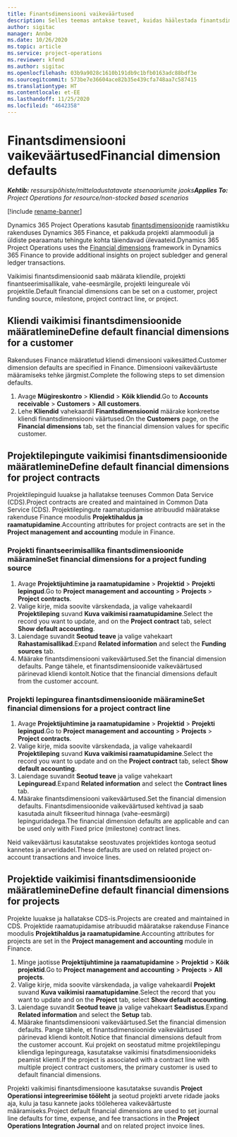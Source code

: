 ```yaml
---
title: Finantsdimensiooni vaikeväärtused
description: Selles teemas antakse teavet, kuidas häälestada finantsdimensiooni vaikeväärtused.
author: sigitac
manager: Annbe
ms.date: 10/26/2020
ms.topic: article
ms.service: project-operations
ms.reviewer: kfend
ms.author: sigitac
ms.openlocfilehash: 03b9a9028c1610b191db9c1bfb0163adc88bdf3e
ms.sourcegitcommit: 573be7e36604ace82b35e439cfa748aa7c587415
ms.translationtype: HT
ms.contentlocale: et-EE
ms.lasthandoff: 11/25/2020
ms.locfileid: "4642358"
---
```

# <a name="financial-dimension-defaults"></a><span data-ttu-id="3660a-103">Finantsdimensiooni vaikeväärtused</span><span class="sxs-lookup"><span data-stu-id="3660a-103">Financial dimension defaults</span></span>

<span data-ttu-id="3660a-104">_**Kehtib:** ressursipõhiste/mitteladustatavate stsenaariumite jaoks_</span><span class="sxs-lookup"><span data-stu-id="3660a-104">_**Applies To:** Project Operations for resource/non-stocked based scenarios_</span></span>

[!include [rename-banner](~/includes/cc-data-platform-banner.md)]

<span data-ttu-id="3660a-105">Dynamics 365 Project Operations kasutab [finantsdimensioonide](https://docs.microsoft.com/dynamics365/finance/general-ledger/financial-dimensions) raamistikku rakenduses Dynamics 365 Finance, et pakkuda projekti alammooduli ja üldiste pearaamatu tehingute kohta täiendavad ülevaateid.</span><span class="sxs-lookup"><span data-stu-id="3660a-105">Dynamics 365 Project Operations uses the [Financial dimensions](https://docs.microsoft.com/dynamics365/finance/general-ledger/financial-dimensions) framework in Dynamics 365 Finance to provide additional insights on project subledger and general ledger transactions.</span></span>

<span data-ttu-id="3660a-106">Vaikimisi finantsdimensioonid saab määrata kliendile, projekti finantseerimisallikale, vahe-eesmärgile, projekti leingureale või projektile.</span><span class="sxs-lookup"><span data-stu-id="3660a-106">Default financial dimensions can be set on a customer, project funding source, milestone, project contract line, or project.</span></span>

## <a name="define-default-financial-dimensions-for-a-customer"></a><span data-ttu-id="3660a-107">Kliendi vaikimisi finantsdimensioonide määratlemine</span><span class="sxs-lookup"><span data-stu-id="3660a-107">Define default financial dimensions for a customer</span></span>

<span data-ttu-id="3660a-108">Rakenduses Finance määratletud kliendi dimensiooni vaikesätted.</span><span class="sxs-lookup"><span data-stu-id="3660a-108">Customer dimension defaults are specified in Finance.</span></span> <span data-ttu-id="3660a-109">Dimensiooni vaikeväärtuste määramiseks tehke järgmist.</span><span class="sxs-lookup"><span data-stu-id="3660a-109">Complete the following steps to set dimension defaults.</span></span>

1. <span data-ttu-id="3660a-110">Avage **Mügireskontro** > **Kliendid** > **Kõik kliendid**.</span><span class="sxs-lookup"><span data-stu-id="3660a-110">Go to **Accounts receivable** > **Customers** > **All customers**.</span></span>
2. <span data-ttu-id="3660a-111">Lehe **Kliendid** vahekaardil **Finantsdimensioonid** määrake konkreetse kliendi finantsdimensiooni väärtused.</span><span class="sxs-lookup"><span data-stu-id="3660a-111">On the **Customers** page, on the **Financial dimensions** tab, set the financial dimension values for specific customer.</span></span>

## <a name="define-default-financial-dimensions-for-project-contracts"></a><span data-ttu-id="3660a-112">Projektilepingute vaikimisi finantsdimensioonide määratlemine</span><span class="sxs-lookup"><span data-stu-id="3660a-112">Define default financial dimensions for project contracts</span></span>

<span data-ttu-id="3660a-113">Projektilepinguid luuakse ja hallatakse teenuses Common Data Service (CDS).</span><span class="sxs-lookup"><span data-stu-id="3660a-113">Project contracts are created and maintained in Common Data Service (CDS).</span></span> <span data-ttu-id="3660a-114">Projektilepingute raamatupidamise atribuudid määratakse rakenduse Finance moodulis **Projektihaldus ja raamatupidamine**.</span><span class="sxs-lookup"><span data-stu-id="3660a-114">Accounting attributes for project contracts are set in the **Project management and accounting** module in Finance.</span></span>

### <a name="set-financial-dimensions-for-a-project-funding-source"></a><span data-ttu-id="3660a-115">Projekti finantseerimisallika finantsdimensioonide määramine</span><span class="sxs-lookup"><span data-stu-id="3660a-115">Set financial dimensions for a project funding source</span></span>

1. <span data-ttu-id="3660a-116">Avage **Projektijuhtimine ja raamatupidamine** > **Projektid** > **Projekti lepingud**.</span><span class="sxs-lookup"><span data-stu-id="3660a-116">Go to **Project management and accounting** > **Projects** > **Project contracts**.</span></span>
2. <span data-ttu-id="3660a-117">Valige kirje, mida soovite värskendada, ja valige vahekaardil **Projektileping** suvand **Kuva vaikimisi raamatupidamine**.</span><span class="sxs-lookup"><span data-stu-id="3660a-117">Select the record you want to update, and on the **Project contract** tab, select **Show default accounting**.</span></span>
3. <span data-ttu-id="3660a-118">Laiendage suvandit **Seotud teave** ja valige vahekaart **Rahastamisallikad**.</span><span class="sxs-lookup"><span data-stu-id="3660a-118">Expand **Related information** and select the **Funding sources** tab.</span></span>
4. <span data-ttu-id="3660a-119">Määrake finantsdimensiooni vaikeväärtused.</span><span class="sxs-lookup"><span data-stu-id="3660a-119">Set the financial dimension defaults.</span></span> <span data-ttu-id="3660a-120">Pange tähele, et finantsdimensioonide vaikeväärtused pärinevad kliendi kontolt.</span><span class="sxs-lookup"><span data-stu-id="3660a-120">Notice that the financial dimensions default from the customer account.</span></span>

### <a name="set-financial-dimensions-for-a-project-contract-line"></a><span data-ttu-id="3660a-121">Projekti lepingurea finantsdimensioonide määramine</span><span class="sxs-lookup"><span data-stu-id="3660a-121">Set financial dimensions for a project contract line</span></span>

1. <span data-ttu-id="3660a-122">Avage **Projektijuhtimine ja raamatupidamine** > **Projektid** > **Projekti lepingud**.</span><span class="sxs-lookup"><span data-stu-id="3660a-122">Go to **Project management and accounting** > **Projects** > **Project contracts**.</span></span>
2. <span data-ttu-id="3660a-123">Valige kirje, mida soovite värskendada, ja valige vahekaardil **Projektileping** suvand **Kuva vaikimisi raamatupidamine**.</span><span class="sxs-lookup"><span data-stu-id="3660a-123">Select the record you want to update and on the **Project contract** tab, select **Show default accounting**.</span></span>
3. <span data-ttu-id="3660a-124">Laiendage suvandit **Seotud teave** ja valige vahekaart **Lepinguread**.</span><span class="sxs-lookup"><span data-stu-id="3660a-124">Expand **Related information** and select the **Contract lines** tab.</span></span>
4. <span data-ttu-id="3660a-125">Määrake finantsdimensiooni vaikeväärtused.</span><span class="sxs-lookup"><span data-stu-id="3660a-125">Set the financial dimension defaults.</span></span> <span data-ttu-id="3660a-126">Finantsdimensioonide vaikeväärtused kehtivad ja saab kasutada ainult fikseeritud hinnaga (vahe-eesmärgi) lepinguridadega.</span><span class="sxs-lookup"><span data-stu-id="3660a-126">The financial dimension defaults are applicable and can be used only with Fixed price (milestone) contract lines.</span></span>

<span data-ttu-id="3660a-127">Neid vaikeväärtusi kasutatakse seostuvates projektides kontoga seotud kannetes ja arveridadel.</span><span class="sxs-lookup"><span data-stu-id="3660a-127">These defaults are used on related project on-account transactions and invoice lines.</span></span>

## <a name="define-default-financial-dimensions-for-projects"></a><span data-ttu-id="3660a-128">Projektide vaikimisi finantsdimensioonide määratlemine</span><span class="sxs-lookup"><span data-stu-id="3660a-128">Define default financial dimensions for projects</span></span>

<span data-ttu-id="3660a-129">Projekte luuakse ja hallatakse CDS-is.</span><span class="sxs-lookup"><span data-stu-id="3660a-129">Projects are created and maintained in CDS.</span></span> <span data-ttu-id="3660a-130">Projektide raamatupidamise atribuudid määratakse rakenduse Finance moodulis **Projektihaldus ja raamatupidamine**.</span><span class="sxs-lookup"><span data-stu-id="3660a-130">Accounting attributes for projects are set in the **Project management and accounting** module in Finance.</span></span>

1. <span data-ttu-id="3660a-131">Minge jaotisse **Projektijuhtimine ja raamatupidamine** > **Projektid** > **Kõik projektid**.</span><span class="sxs-lookup"><span data-stu-id="3660a-131">Go to **Project management and accounting** > **Projects** > **All projects**.</span></span>
2. <span data-ttu-id="3660a-132">Valige kirje, mida soovite värskendada, ja valige vahekaardil **Projekt** suvand **Kuva vaikimisi raamatupidamine**.</span><span class="sxs-lookup"><span data-stu-id="3660a-132">Select the record that you want to update and on the **Project** tab, select **Show default accounting**.</span></span>
3. <span data-ttu-id="3660a-133">Laiendage suvandit **Seotud teave** ja valige vahekaart **Seadistus**.</span><span class="sxs-lookup"><span data-stu-id="3660a-133">Expand **Related information** and select the **Setup** tab.</span></span>
4. <span data-ttu-id="3660a-134">Määrake finantsdimensiooni vaikeväärtused.</span><span class="sxs-lookup"><span data-stu-id="3660a-134">Set the financial dimension defaults.</span></span> <span data-ttu-id="3660a-135">Pange tähele, et finantsdimensioonide vaikeväärtused pärinevad kliendi kontolt.</span><span class="sxs-lookup"><span data-stu-id="3660a-135">Notice that financial dimensions default from the customer account.</span></span> <span data-ttu-id="3660a-136">Kui projekt on seostatud mitme projektilepingu kliendiga lepingureaga, kasutatakse vaikimisi finatsdimensioonideks peamist klienti.</span><span class="sxs-lookup"><span data-stu-id="3660a-136">If the project is associated with a contract line with multiple project contract customers, the primary customer is used to default financial dimensions.</span></span>

<span data-ttu-id="3660a-137">Projekti vaikimisi finantsdimensioone kasutatakse suvandis **Project Operationsi integreerimise tööleht** ja seotud projekti arvete ridade jaoks aja, kulu ja tasu kannete jaoks tööleherea vaikeväärtuste määramiseks.</span><span class="sxs-lookup"><span data-stu-id="3660a-137">Project default financial dimensions are used to set journal line defaults for time, expense, and fee transactions in the **Project Operations Integration Journal** and on related project invoice lines.</span></span>
